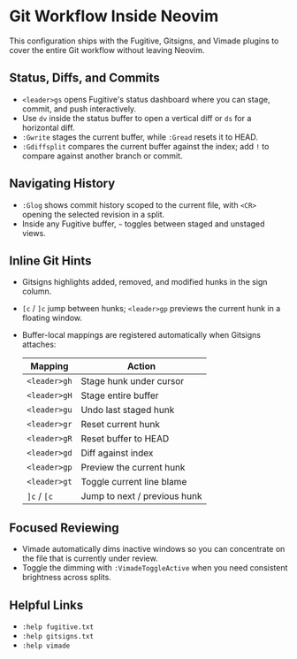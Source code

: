 # Git Workflow Inside Neovim

This configuration ships with the Fugitive, Gitsigns, and Vimade plugins to cover the entire Git workflow without leaving Neovim.

## Status, Diffs, and Commits
- `<leader>gs` opens Fugitive's status dashboard where you can stage, commit, and push interactively.
- Use `dv` inside the status buffer to open a vertical diff or `ds` for a horizontal diff.
- `:Gwrite` stages the current buffer, while `:Gread` resets it to HEAD.
- `:Gdiffsplit` compares the current buffer against the index; add `!` to compare against another branch or commit.

## Navigating History
- `:Glog` shows commit history scoped to the current file, with `<CR>` opening the selected revision in a split.
- Inside any Fugitive buffer, `~` toggles between staged and unstaged views.

## Inline Git Hints
- Gitsigns highlights added, removed, and modified hunks in the sign column.
- `[c` / `]c` jump between hunks; `<leader>gp` previews the current hunk in a floating window.
- Buffer-local mappings are registered automatically when Gitsigns attaches:

  | Mapping          | Action                          |
  | ---------------- | -------------------------------- |
  | `<leader>gh`     | Stage hunk under cursor          |
  | `<leader>gH`     | Stage entire buffer              |
  | `<leader>gu`     | Undo last staged hunk            |
  | `<leader>gr`     | Reset current hunk               |
  | `<leader>gR`     | Reset buffer to HEAD             |
  | `<leader>gd`     | Diff against index               |
  | `<leader>gp`     | Preview the current hunk         |
  | `<leader>gt`     | Toggle current line blame        |
  | `]c` / `[c`      | Jump to next / previous hunk     |

## Focused Reviewing
- Vimade automatically dims inactive windows so you can concentrate on the file that is currently under review.
- Toggle the dimming with `:VimadeToggleActive` when you need consistent brightness across splits.

## Helpful Links
- `:help fugitive.txt`
- `:help gitsigns.txt`
- `:help vimade`
